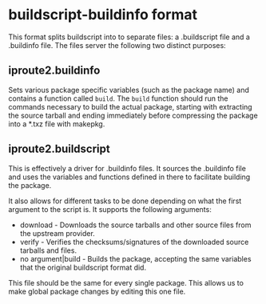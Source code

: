 # buildscript-buildinfo format
This format splits buildscript into to separate files: a .buildscript file and a .buildinfo file. The files server the following two distinct purposes:

## iproute2.buildinfo
Sets various package specific variables (such as the package name) and contains a function called `build`. The `build` function should run the commands necessary to build the actual package, starting with extracting the source tarball and ending immediately before compressing the package into a *.txz file with makepkg.

## iproute2.buildscript
This is effectively a driver for .buildinfo files. It sources the .buildinfo file and uses the variables and functions defined in there to facilitate building the package.

It also allows for different tasks to be done depending on what the first argument to the script is. It supports the following arguments:
* download - Downloads the source tarballs and other source files from the upstream provider.
* verify - Verifies the checksums/signatures of the downloaded source tarballs and files.
* no argument|build - Builds the package, accepting the same variables that the original buildscript format did.

This file should be the same for every single package. This allows us to make global package changes by editing this one file.

